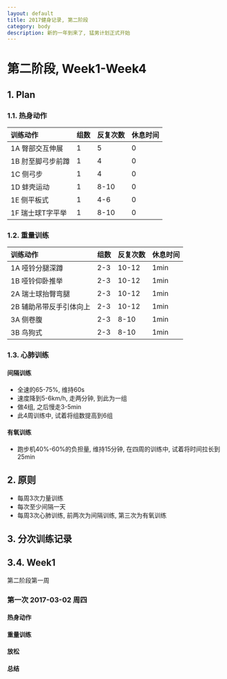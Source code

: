 ```yaml
---
layout: default
title: 2017健身记录, 第二阶段
category: body
description: 新的一年到来了, 猛男计划正式开始
---
```



# 第二阶段, Week1-Week4

## 1. Plan

### 1.1. 热身动作

| 训练动作 | 组数 | 反复次数 | 休息时间 |
| :--- | :--- | :--- | :--- |
| 1A 臀部交互伸展 | 1 | 5 | 0 |
| 1B 肘至脚弓步前蹲 | 1 | 4 | 0 |
| 1C 侧弓步 | 1 | 4 | 0 |
| 1D 蚌壳运动 | 1 | 8-10 | 0 |
| 1E 侧平板式 | 1 | 4-6 | 0 |
| 1F 瑞士球T字平举 | 1 | 8-10 | 0 |

### 1.2. 重量训练

| 训练动作 | 组数 | 反复次数 | 休息时间 | 
| :---- | :---- | :---- | :---- | 
| 1A 哑铃分腿深蹲 | 2-3 | 10-12 | 1min | 
| 1B 哑铃仰卧推举 | 2-3 | 10-12 | 1min |
| 2A 瑞士球抬臀弯腿 | 2-3 | 10-12 | 1min |
| 2B 辅助吊带反手引体向上 | 2-3 | 10-12 | 1min |
| 3A 侧卷腹 | 2-3 | 8-10 | 1min |
| 3B 鸟狗式 | 2-3 | 8-10 | 1min |

### 1.3. 心肺训练

#### 间隔训练

* 全速的65-75%, 维持60s
* 速度降到5-6km/h, 走两分钟, 到此为一组
* 做4组, 之后慢走3-5min
* 此4周训练中, 试着将组数提高到6组

#### 有氧训练

* 跑步机40%-60%的负担量, 维持15分钟, 在四周的训练中, 试着将时间拉长到25min

## 2. 原则

* 每周3次力量训练
* 每次至少间隔一天
* 每周3次心肺训练, 前两次为间隔训练, 第三次为有氧训练

## 3. 分次训练记录

## 3.4. Week1

第二阶段第一周

### 第一次 2017-03-02 周四

#### 热身动作


#### 重量训练


#### 放松


#### 总结

